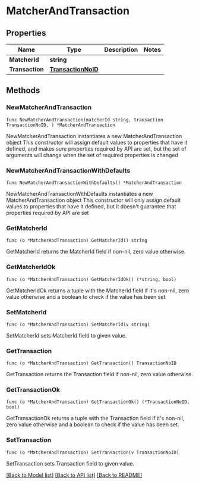 # MatcherAndTransaction

## Properties

Name | Type | Description | Notes
------------ | ------------- | ------------- | -------------
**MatcherId** | **string** |  | 
**Transaction** | [**TransactionNoID**](TransactionNoID.md) |  | 

## Methods

### NewMatcherAndTransaction

`func NewMatcherAndTransaction(matcherId string, transaction TransactionNoID, ) *MatcherAndTransaction`

NewMatcherAndTransaction instantiates a new MatcherAndTransaction object
This constructor will assign default values to properties that have it defined,
and makes sure properties required by API are set, but the set of arguments
will change when the set of required properties is changed

### NewMatcherAndTransactionWithDefaults

`func NewMatcherAndTransactionWithDefaults() *MatcherAndTransaction`

NewMatcherAndTransactionWithDefaults instantiates a new MatcherAndTransaction object
This constructor will only assign default values to properties that have it defined,
but it doesn't guarantee that properties required by API are set

### GetMatcherId

`func (o *MatcherAndTransaction) GetMatcherId() string`

GetMatcherId returns the MatcherId field if non-nil, zero value otherwise.

### GetMatcherIdOk

`func (o *MatcherAndTransaction) GetMatcherIdOk() (*string, bool)`

GetMatcherIdOk returns a tuple with the MatcherId field if it's non-nil, zero value otherwise
and a boolean to check if the value has been set.

### SetMatcherId

`func (o *MatcherAndTransaction) SetMatcherId(v string)`

SetMatcherId sets MatcherId field to given value.


### GetTransaction

`func (o *MatcherAndTransaction) GetTransaction() TransactionNoID`

GetTransaction returns the Transaction field if non-nil, zero value otherwise.

### GetTransactionOk

`func (o *MatcherAndTransaction) GetTransactionOk() (*TransactionNoID, bool)`

GetTransactionOk returns a tuple with the Transaction field if it's non-nil, zero value otherwise
and a boolean to check if the value has been set.

### SetTransaction

`func (o *MatcherAndTransaction) SetTransaction(v TransactionNoID)`

SetTransaction sets Transaction field to given value.



[[Back to Model list]](../README.md#documentation-for-models) [[Back to API list]](../README.md#documentation-for-api-endpoints) [[Back to README]](../README.md)


